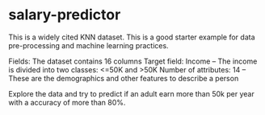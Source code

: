 # salary-predictor

This is a widely cited KNN dataset. This is a good starter example for data pre-processing and machine learning practices.

Fields: The dataset contains 16 columns 
Target field: Income – The income is divided into two classes: <=50K and >50K 
Number of attributes: 14 – These are the demographics and other features to describe a person


Explore the data and try to predict if an adult earn more than 50k per year with a accuracy of more than 80%.
